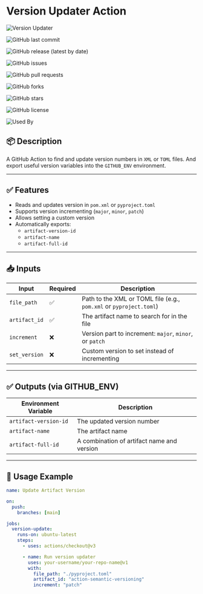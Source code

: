 # Version Updater Action

![Version Updater](https://img.shields.io/github/actions/workflow/status/SourceSpring/action-semantic-versioning/main.yml?branch=main)

![GitHub last commit](https://img.shields.io/github/last-commit/SourceSpring/action-semantic-versioning)

![GitHub release (latest by date)](https://img.shields.io/github/v/release/SourceSpring/action-semantic-versioning)

![GitHub issues](https://img.shields.io/github/issues/SourceSpring/action-semantic-versioning)

![GitHub pull requests](https://img.shields.io/github/issues-pr/SourceSpring/action-semantic-versioning)

![GitHub forks](https://img.shields.io/github/forks/SourceSpring/action-semantic-versioning?style=social)

![GitHub stars](https://img.shields.io/github/stars/SourceSpring/action-semantic-versioning?style=social)

![GitHub license](https://img.shields.io/github/license/SourceSpring/action-semantic-versioning)

![Used By](https://img.shields.io/github/dependents-repo/SourceSpring/action-semantic-versioning)

## 📦 Description

A GitHub Action to find and update version numbers in `XML` or `TOML` files.
And export useful version variables into the `GITHUB_ENV` environment.

---

## ✅ Features

- Reads and updates version in `pom.xml` or `pyproject.toml`
- Supports version incrementing (`major`, `minor`, `patch`)
- Allows setting a custom version
- Automatically exports:
  - `artifact-version-id`
  - `artifact-name`
  - `artifact-full-id`

---

## 📥 Inputs

| Input         | Required | Description                                                        |
| ------------- | -------- | ------------------------------------------------------------------ |
| `file_path`   | ✅       | Path to the XML or TOML file (e.g., `pom.xml` or `pyproject.toml`) |
| `artifact_id` | ✅       | The artifact name to search for in the file                        |
| `increment`   | ❌       | Version part to increment: `major`, `minor`, or `patch`            |
| `set_version` | ❌       | Custom version to set instead of incrementing                      |

---

## ✅ Outputs (via GITHUB_ENV)

| Environment Variable  | Description                                |
| --------------------- | ------------------------------------------ |
| `artifact-version-id` | The updated version number                 |
| `artifact-name`       | The artifact name                          |
| `artifact-full-id`    | A combination of artifact name and version |

---

## 🚀 Usage Example

```yaml
name: Update Artifact Version

on:
  push:
    branches: [main]

jobs:
  version-update:
    runs-on: ubuntu-latest
    steps:
      - uses: actions/checkout@v3

      - name: Run version updater
        uses: your-username/your-repo-name@v1
        with:
          file_path: "./pyproject.toml"
          artifact_id: "action-semantic-versioning"
          increment: "patch"
```
